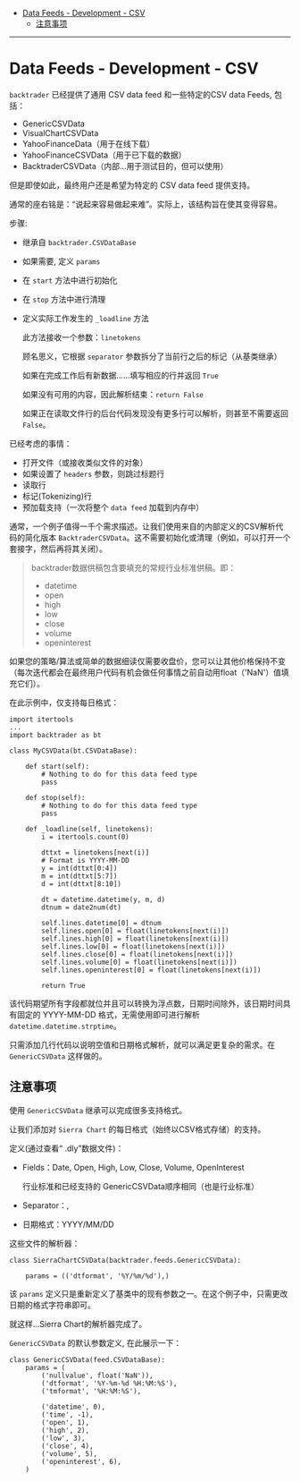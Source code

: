 - [Data Feeds - Development - CSV](#data-feeds---development---csv)
  - [注意事项](#注意事项)
-------------------------------------------
# Data Feeds - Development - CSV

`backtrader` 已经提供了通用 CSV data feed 和一些特定的CSV data Feeds, 包括：

* GenericCSVData
* VisualChartCSVData
* YahooFinanceData（用于在线下载）
* YahooFinanceCSVData（用于已下载的数据）
* BacktraderCSVData（内部…用于测试目的，但可以使用）

但是即使如此，最终用户还是希望为特定的 CSV data feed 提供支持。

通常的座右铭是：“说起来容易做起来难”。实际上，该结构旨在使其变得容易。

步骤:

* 继承自 `backtrader.CSVDataBase`
* 如果需要, 定义 `params` 
* 在 `start` 方法中进行初始化
* 在 `stop` 方法中进行清理
* 定义实际工作发生的 `_loadline` 方法

    此方法接收一个参数：`linetokens`

    顾名思义，它根据 `separator` 参数拆分了当前行之后的标记（从基类继承）

    如果在完成工作后有新数据……填写相应的行并返回 `True`

    如果没有可用的内容，因此解析结束：`return False`

    如果正在读取文件行的​​后台代码发现没有更多行可以解析，则甚至不需要返回 `False`。

已经考虑的事情：

* 打开文件（或接收类似文件的对象）
* 如果设置了 `headers` 参数，则跳过标题行
* 读取行
* 标记(Tokenizing)行
* 预加载支持（一次将整个 `data feed` 加载到内存中）

通常，一个例子值得一千个需求描述。让我们使用来自的内部定义的CSV解析代码的简化版本 `BacktraderCSVData`。这不需要初始化或清理（例如，可以打开一个套接字，然后再将其关闭）。
>backtrader数据供稿包含要填充的常规行业标准供稿。即：
>* datetime
>* open
>* high
>* low
>* close
>* volume
>* openinterest

如果您的策略/算法或简单的数据细读仅需要收盘价，您可以让其他价格保持不变（每次迭代都会在最终用户代码有机会做任何事情之前自动用float（'NaN'）值填充它们）。

在此示例中，仅支持每日格式：
```
import itertools
...
import backtrader as bt

class MyCSVData(bt.CSVDataBase):

    def start(self):
        # Nothing to do for this data feed type
        pass

    def stop(self):
        # Nothing to do for this data feed type
        pass

    def _loadline(self, linetokens):
        i = itertools.count(0)

        dttxt = linetokens[next(i)]
        # Format is YYYY-MM-DD
        y = int(dttxt[0:4])
        m = int(dttxt[5:7])
        d = int(dttxt[8:10])

        dt = datetime.datetime(y, m, d)
        dtnum = date2num(dt)

        self.lines.datetime[0] = dtnum
        self.lines.open[0] = float(linetokens[next(i)])
        self.lines.high[0] = float(linetokens[next(i)])
        self.lines.low[0] = float(linetokens[next(i)])
        self.lines.close[0] = float(linetokens[next(i)])
        self.lines.volume[0] = float(linetokens[next(i)])
        self.lines.openinterest[0] = float(linetokens[next(i)])

        return True
```

该代码期望所有字段都就位并且可以转换为浮点数，日期时间除外，该日期时间具有固定的 YYYY-MM-DD 格式，无需使用即可进行解析 `datetime.datetime.strptime`。

只需添加几行代码以说明空值和日期格式解析，就可以满足更复杂的需求。在 `GenericCSVData` 这样做的。

## 注意事项
使用 `GenericCSVData` 继承可以完成很多支持格式。

让我们添加对 `Sierra Chart` 的每日格式（始终以CSV格式存储）的支持。

定义(通过查看“ .dly”数据文件)：

* Fields：Date, Open, High, Low, Close, Volume, OpenInterest

    行业标准和已经支持的 GenericCSVData顺序相同（也是行业标准）

* Separator：,

* 日期格式：YYYY/MM/DD

这些文件的解析器：
```
class SierraChartCSVData(backtrader.feeds.GenericCSVData):

    params = (('dtformat', '%Y/%m/%d'),)
```
该 `params` 定义只是重新定义了基类中的现有参数之一。在这个例子中，只需更改日期的格式字符串即可。

就这样...Sierra Chart的解析器完成了。

`GenericCSVData` 的默认参数定义, 在此展示一下：
```
class GenericCSVData(feed.CSVDataBase):
    params = (
        ('nullvalue', float('NaN')),
        ('dtformat', '%Y-%m-%d %H:%M:%S'),
        ('tmformat', '%H:%M:%S'),

        ('datetime', 0),
        ('time', -1),
        ('open', 1),
        ('high', 2),
        ('low', 3),
        ('close', 4),
        ('volume', 5),
        ('openinterest', 6),
    )
```
